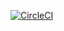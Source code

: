 [![CircleCI](https://circleci.com/gh/nucypher/nucypher.svg?style=svg)](https://circleci.com/gh/nucypher/nucypher)
